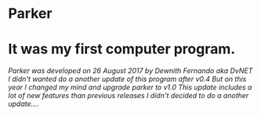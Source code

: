 # Parker

# It was my first computer program.

*Parker was developed on 26 August 2017 by Dewnith Fernando aka DvNET
I didn't wanted do a another update of this program after v0.4
But on this year I changed my mind and upgrade parker to v1.0
This update includes a lot of new features than previous releases
I didn't decided to do a another update....*
